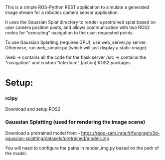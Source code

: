 This is a simple ROS-Python REST application to simulate a generated image stream for a robotics camera sensor application.

It uses the Gaussian Splat directory to render a pretrained splat based on user camera position posts, and allows communication with two ROS2 nodes for "executing" navigation to the user-requested points.

To use Gaussian Splatting (requires GPU), use web_server.py server. Otherwise, run web_simple.py (which will just display a static image).

/web -> contains all the code for the flask server
/src -> contains the "navigation" and custom "interface" (action) ROS2 packages

# Setup:
### rclpy
Download and setup ROS2

### Gaussian Splatting (used for rendering the image scene)

Download a pretrained model from - https://repo-sam.inria.fr/fungraph/3d-gaussian-splatting/datasets/pretrained/models.zip

You will need to configure the paths in render_img.py based on the path of the model.
